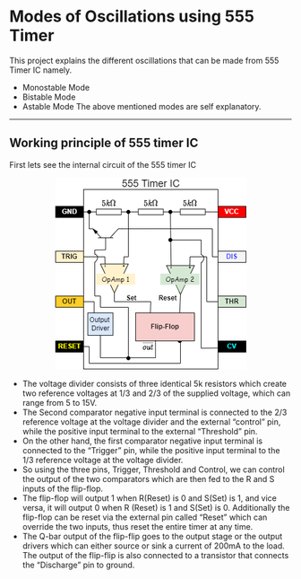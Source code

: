 # Modes of Oscillations using 555 Timer 
  This project explains the different oscillations that can be made from 555 Timer IC namely.
- Monostable Mode
- Bistable Mode 
- Astable Mode
The above mentioned modes are self explanatory.

---

## Working principle of 555 timer IC

First lets see the internal circuit of the 555 timer IC

<p align="center">
  <img src="images/555-timer-internal-circuit.png" alt="Internal Circuit of 555 timer"/>
</p>

- The voltage divider consists of three identical 5k resistors which create two reference voltages at 1/3 and 2/3 of the supplied voltage, which can range from 5 to 15V.
- The Second comparator negative input terminal is connected to the 2/3 reference voltage at the voltage divider and the external “control” pin, while the positive input terminal to the external “Threshold” pin.
- On the other hand, the first comparator negative input terminal is connected to the “Trigger” pin, while the positive input terminal to the 1/3 reference voltage at the voltage divider.
- So using the three pins, Trigger, Threshold and Control, we can control the output of the two comparators which are then fed to the R and S inputs of the flip-flop.
- The flip-flop will output 1 when R(Reset) is 0 and S(Set) is 1, and vice versa, it will output 0 when R (Reset) is 1 and S(Set) is 0. Additionally the flip-flop can be reset via the external pin called “Reset” which can override the two inputs, thus reset the entire timer at any time.
- The Q-bar output of the flip-flip goes to the output stage or the output drivers which can either source or sink a current of 200mA to the load. The output of the flip-flip is also connected to a transistor that connects the “Discharge” pin to ground.